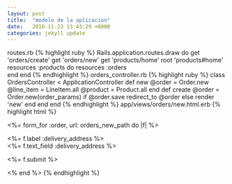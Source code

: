 ```yaml
---
layout: post
title:  "modelo de la aplicacion"
date:   2016-11-23 13:43:29 +0000
categories: jekyll update
---
```


routes.rb
{% highlight ruby %}
Rails.application.routes.draw do
  get 'orders/create'
  get 'orders/new'
  get 'products/home'
  root 'products#home'
     resources :products do
       resources :orders   
end
end
{% endhighlight %}
orders_controller.rb
{% highlight ruby %}
class OrdersController < ApplicationController
def new
  @order = Order.new
  @line_item = LineItem.all
  @product = Product.all
end
def create
   @order = Order.new(order_params)
  if @order.save
  redirect_to @order
  else
    render 'new'
  end
 end
end
{% endhighlight %}
app/views/orders/new.html.erb
{% highlight html %}

<%= form_for :order, url: orders_new_path do |f| %>
  <p>
    <%= f.label :delivery_address %><br>
    <%= f.text_field :delivery_address %>
  </p>
 
  <p>
    <%= f.submit %>
  </p>
 
<% end %>
{% endhighlight %}

